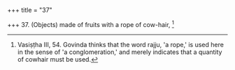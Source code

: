 +++
title = "37"

+++
37. (Objects) made of fruits with a rope of cow-hair, [^20] 


[^20]:  Vasiṣṭha III, 54. Govinda thinks that the word rajju, 'a rope,' is used here in the sense of 'a conglomeration,' and merely indicates that a quantity of cowhair must be used.
